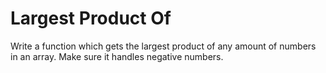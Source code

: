 # Largest Product Of

Write a function which gets the largest product of any amount of numbers in an array. Make sure it handles negative numbers.
